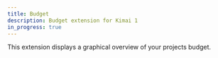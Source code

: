 ```yaml
---
title: Budget
description: Budget extension for Kimai 1
in_progress: true
---
```


This extension displays a graphical overview of your projects budget.

